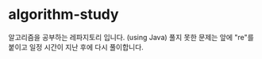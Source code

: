 # algorithm-study
알고리즘을 공부하는 레파지토리 입니다. (using Java)
풀지 못한 문제는 앞에 "re"를 붙이고 일정 시간이 지난 후에 다시 풀이합니다. 
